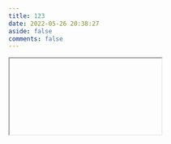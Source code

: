 ```yaml
---
title: 123
date: 2022-05-26 20:38:27
aside: false
comments: false
---
```


<iframe id="table"
    width=100%
    height=1200
    src="https://applets.kcvs.ca/IPTEI/IPTEI.html">
</iframe>
